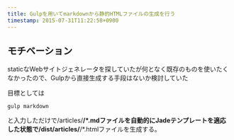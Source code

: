 ```yaml
---
title: Gulpを用いてmarkdownから静的HTMLファイルの生成を行う
timestamp: 2015-07-31T11:22:58+0900
---
```


## モチベーション

staticなWebサイトジェネレータを探していたが何となく既存のものを使いたくなかったので、Gulpから直接生成する手段はないか検討していた

目標としては

```
gulp markdown
```

と入力しただけで/articles/**/*.mdファイルを自動的にJadeテンプレートを適応した状態で/dist/articles/**/*.htmlファイルを生成する。
